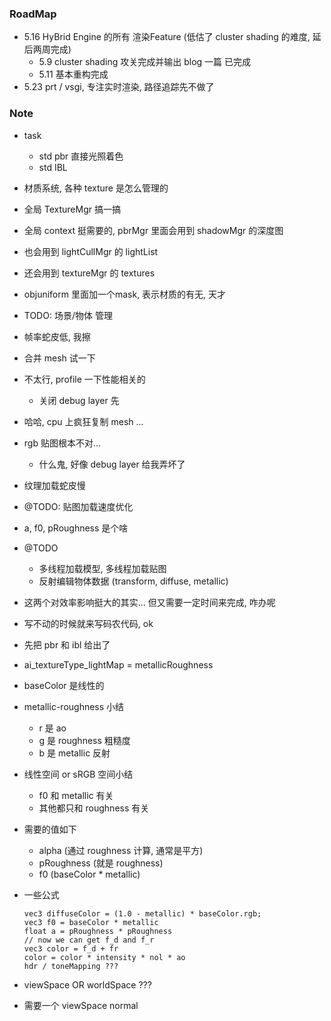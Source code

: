 ### RoadMap

* 5.16 HyBrid Engine 的所有 渲染Feature (低估了 cluster shading 的难度, 延后两周完成)
  * 5.9 cluster shading 攻关完成并输出 blog 一篇 已完成
  * 5.11 基本重构完成 
* 5.23 prt / vsgi, 专注实时渲染, 路径追踪先不做了

### Note 

* task
  * std pbr 直接光照着色
  * std IBL
  
* 材质系统, 各种 texture 是怎么管理的

* 全局 TextureMgr 搞一搞

* 全局 context 挺需要的, pbrMgr 里面会用到 shadowMgr 的深度图

* 也会用到 lightCullMgr 的 lightList

* 还会用到 textureMgr 的 textures

* objuniform 里面加一个mask, 表示材质的有无, 天才

* TODO: 场景/物体 管理

* 帧率蛇皮低, 我擦

* 合并 mesh 试一下

* 不太行, profile 一下性能相关的
  * 关闭 debug layer 先
  
* 哈哈, cpu 上疯狂复制 mesh ...

* rgb 贴图根本不对...

  * 什么鬼, 好像 debug layer 给我弄坏了

* 纹理加载蛇皮慢

* @TODO: 贴图加载速度优化

* a, f0, pRoughness 是个啥

* @TODO

  * 多线程加载模型, 多线程加载贴图
  * 反射编辑物体数据 (transform, diffuse, metallic)

* 这两个对效率影响挺大的其实... 但又需要一定时间来完成, 咋办呢

* 写不动的时候就来写码农代码, ok

* 先把 pbr 和 ibl 给出了

* ai_textureType_lightMap = metallicRoughness

* baseColor 是线性的

* metallic-roughness 小结

  * r 是 ao
  * g 是 roughness 粗糙度
  * b 是 metallic 反射

* 线性空间 or sRGB 空间小结

  * f0 和 metallic 有关
  * 其他都只和 roughness 有关

* 需要的值如下

  * alpha (通过 roughness 计算, 通常是平方)
  * pRoughness (就是 roughness)
  * f0 (baseColor * metallic)

* 一些公式

  ```c+
  vec3 diffuseColor = (1.0 - metallic) * baseColor.rgb;
  vec3 f0 = baseColor * metallic
  float a = pRoughness * pRoughness
  // now we can get f_d and f_r
  vec3 color = f_d + fr
  color = color * intensity * nol * ao
  hdr / toneMapping ???
  ```

* viewSpace OR worldSpace ???

* 需要一个 viewSpace normal

  